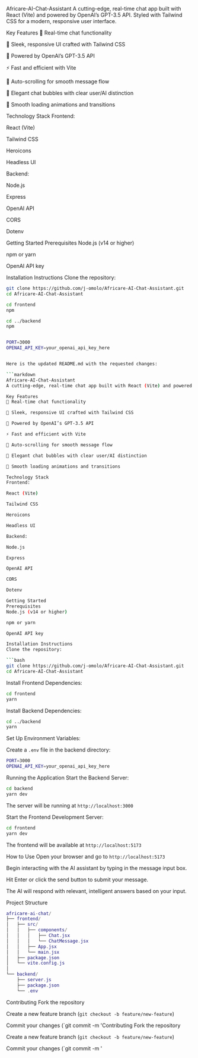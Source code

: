 Africare-AI-Chat-Assistant
A cutting-edge, real-time chat app built with React (Vite) and powered by OpenAI’s GPT-3.5 API. Styled with Tailwind CSS for a modern, responsive user interface.

Key Features
🎯 Real-time chat functionality

🎨 Sleek, responsive UI crafted with Tailwind CSS

🤖 Powered by OpenAI’s GPT-3.5 API

⚡ Fast and efficient with Vite

🔄 Auto-scrolling for smooth message flow

💬 Elegant chat bubbles with clear user/AI distinction

🌈 Smooth loading animations and transitions

Technology Stack
Frontend:

React (Vite)

Tailwind CSS

Heroicons

Headless UI

Backend:

Node.js

Express

OpenAI API

CORS

Dotenv

Getting Started
Prerequisites
Node.js (v14 or higher)

npm or yarn

OpenAI API key

Installation Instructions
Clone the repository:

```bash
git clone https://github.com/j-omolo/Africare-AI-Chat-Assistant.git
cd Africare-AI-Chat-Assistant

cd frontend
npm

cd ../backend
npm


PORT=3000
OPENAI_API_KEY=your_openai_api_key_here


Here is the updated README.md with the requested changes:

```markdown
Africare-AI-Chat-Assistant
A cutting-edge, real-time chat app built with React (Vite) and powered by OpenAI’s GPT-3.5 API. Styled with Tailwind CSS for a modern, responsive user interface.

Key Features
🎯 Real-time chat functionality

🎨 Sleek, responsive UI crafted with Tailwind CSS

🤖 Powered by OpenAI’s GPT-3.5 API

⚡ Fast and efficient with Vite

🔄 Auto-scrolling for smooth message flow

💬 Elegant chat bubbles with clear user/AI distinction

🌈 Smooth loading animations and transitions

Technology Stack
Frontend:

React (Vite)

Tailwind CSS

Heroicons

Headless UI

Backend:

Node.js

Express

OpenAI API

CORS

Dotenv

Getting Started
Prerequisites
Node.js (v14 or higher)

npm or yarn

OpenAI API key

Installation Instructions
Clone the repository:

```bash
git clone https://github.com/j-omolo/Africare-AI-Chat-Assistant.git
cd Africare-AI-Chat-Assistant
```

Install Frontend Dependencies:

```bash
cd frontend
yarn
```

Install Backend Dependencies:

```bash
cd ../backend
yarn
```

Set Up Environment Variables:

Create a `.env` file in the backend directory:

```bash
PORT=3000
OPENAI_API_KEY=your_openai_api_key_here
```

Running the Application
Start the Backend Server:

```bash
cd backend
yarn dev
```

The server will be running at `http://localhost:3000`

Start the Frontend Development Server:

```bash
cd frontend
yarn dev
```

The frontend will be available at `http://localhost:5173`

How to Use
Open your browser and go to `http://localhost:5173`

Begin interacting with the AI assistant by typing in the message input box.

Hit Enter or click the send button to submit your message.

The AI will respond with relevant, intelligent answers based on your input.

Project Structure
```lua
africare-ai-chat/
├── frontend/
│   ├── src/
│   │   ├── components/
│   │   │   ├── Chat.jsx
│   │   │   └── ChatMessage.jsx
│   │   ├── App.jsx
│   │   └── main.jsx
│   ├── package.json
│   └── vite.config.js
│
└── backend/
    ├── server.js
    ├── package.json
    └── .env
```

Contributing
Fork the repository

Create a new feature branch (`git checkout -b feature/new-feature`)

Commit your changes (`git commit -m 'Contributing
Fork the repository

Create a new feature branch (`git checkout -b feature/new-feature`)

Commit your changes (`git commit -m '